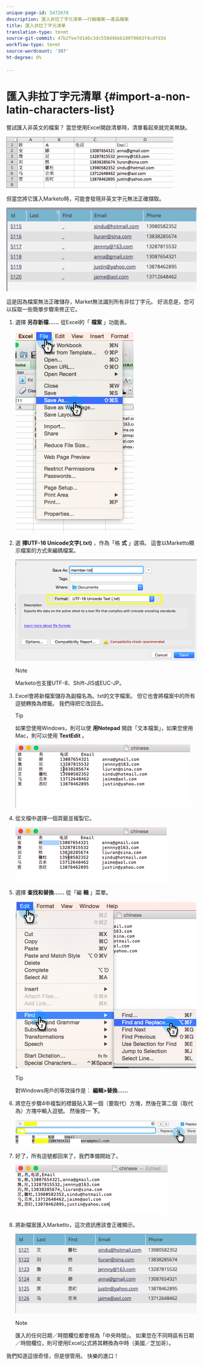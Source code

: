 ```yaml
---
unique-page-id: 5472678
description: 匯入非拉丁字元清單——行銷檔案——產品檔案
title: 匯入非拉丁字元清單
translation-type: tm+mt
source-git-commit: 47b2fee7d146c3dc558d4bbb10070683f4cdfd3d
workflow-type: tm+mt
source-wordcount: '307'
ht-degree: 0%

---
```



# 匯入非拉丁字元清單 {#import-a-non-latin-characters-list}

嘗試匯入非英文的檔案？ 當您使用Excel開啟清單時，清單看起來就完美無缺。

![](assets/image2015-2-10-9-3a34-3a57.png)

但當您將它匯入Marketo時，可能會發現非英文字元無法正確擷取。

![](assets/image2015-2-10-9-3a35-3a49.png)

這是因為檔案無法正確儲存，Market無法識別所有非拉丁字元。 好消息是，您可以採取一些簡單步驟來修正它。

1. 選擇 **另存新檔……** 從Excel的「 **檔案** 」功能表。

   ![](assets/image2015-2-10-9-3a46-3a44.png)

1. 選 **擇UTF-16 Unicode文字(.txt)** ，作為「格 **式** 」選項。 這會以Marketto顯示檔案的方式來編碼檔案。

   ![](assets/image2015-2-10-9-3a48-3a7.png)

   >[!NOTE]
   >
   >Marketo也支援UTF-8、Shift-JIS或EUC-JP。

1. Excel會將新檔案儲存為副檔名為。txt的文字檔案。 但它也會將檔案中的所有逗號轉換為標籤。 我們得把它改回去。

   >[!TIP]
   >
   >如果您使用Windows，則可以使 **用Notepad** 開啟「文本檔案」，如果您使用Mac，則可以使用 **TextEdit** 。

   ![](assets/image2015-2-10-9-3a51-3a41.png)

1. 從文檔中選擇一個頁籤並複製它。

   ![](assets/image2015-2-10-9-3a55-3a53.png)

1. 選擇 **查找和替換……** 從「編 **輯** 」菜單。

   ![](assets/image2015-2-10-9-3a59-3a8.png)

   >[!TIP]
   >
   >對Windows用戶的等效操作是： **編輯>替換……**

1. 將您在步驟4中複製的標籤貼入第一個（要取代）方塊，然後在第二個（取代為）方塊中輸入逗號。 然後按一 **下**。

   ![](assets/image2015-2-10-10-3a8-3a53.png)

1. 好了，所有逗號都回來了，我們準備開始了。

   ![](assets/image2015-2-10-10-3a14-3a45.png)

1. 將新檔案匯入Marketto，這次資訊應該會正確顯示。

   ![](assets/image2015-2-10-10-3a16-3a9.png)

   >[!NOTE]
   >
   >匯入的任何日期／時間欄位都會視為「中央時間」。 如果您在不同時區有日期／時間欄位，則可使用Excel公式將其轉換為中時（美國／芝加哥）。

我們知道這很奇怪，但是很管用。 快樂的進口！